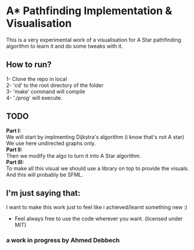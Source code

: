 # A* Pathfinding Implementation & Visualisation
This is a very experimental work of a visualisation for A Star pathfinding algorithm to learn it and do some tweaks with it.

## How to run?
1- Clone the repo in local \
2- 'cd' to the root directory of the folder \
3- 'make' command will compile \
4- './prog' will execute. 
## TODO
**Part I:** \
We will start by implmenting Dijkstra's algorithm (i know that's not A star)\
We use here undirected graphs only. \
**Part II:** \
Then we modify the algo to turn it into A Star algorithm. \
**Part III:** \
To make all this visual we should use a library on top to provide the visuals. \
And this will probably be SFML.

## I'm just saying that:
I want to make this work just to feel like i achieved/learnt something new :) 
* Feel always free to use the code wherever you want. (licensed under MIT) 

### a work in progress by Ahmed Debbech
